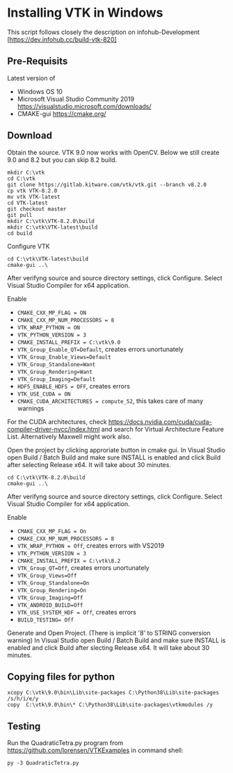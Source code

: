 # Installing VTK in Windows

This script follows closely the description on infohub-Development [https://dev.infohub.cc/build-vtk-820]

## Pre-Requisits
Latest version of  
* Windows OS 10
* Microsoft Visual Studio Community 2019 https://visualstudio.microsoft.com/downloads/
* CMAKE-gui https://cmake.org/

## Download
Obtain the source. VTK 9.0 now works with OpenCV. Below we still create 9.0 and 8.2 but you can skip 8.2 build.

```
mkdir C:\vtk
cd C:\vtk
git clone https://gitlab.kitware.com/vtk/vtk.git --branch v8.2.0
cp vtk VTK-8.2.0
mv vtk VTK-latest
cd VTK-latest
git checkout master
git pull
mkdir C:\vtk\VTK-8.2.0\build
mkdir C:\vtk\VTK-latest\build
cd build
```

Configure VTK
```
cd C:\vtk\VTK-latest\build
cmake-gui ..\
```
After verifyng source and source directory settings, click Configure.
Select Visual Studio Compiler for x64 application.

Enable
* ```CMAKE_CXX_MP_FLAG = ON```
* ```CMAKE_CXX_MP_NUM_PROCESSORS = 8```
* ```VTK_WRAP_PYTHON = ON```
* ```VTK_PYTHON_VERSION = 3```
* ```CMAKE_INSTALL_PREFIX = C:\vtk\9.0```
* ```VTK_Group_Enable_QT=Default```, creates errors unortunately
* ```VTK_Group_Enable_Views=Default```
* ```VTK_Group_Standalone=Want```
* ```VTK_Group_Rendering=Want```
* ```VTK_Group_Imaging=Default```
* ```HDF5_ENABLE_HDFS = OFF```, creates errors
* ```VTK_USE_CUDA = ON```
* ```CMAKE_CUDA_ARCHITECTURES = compute_52```, this takes care of many warnings

For the CUDA architectures, check https://docs.nvidia.com/cuda/cuda-compiler-driver-nvcc/index.html and search for Virtual Architecture Feature List. Alternatively Maxwell might work also. 

Open the project by clicking approriate button in cmake gui.
In Visual Studio open Build / Batch Build and make sure INSTALL is enabled and click Build after selecting Release x64.
It will take about 30 minutes.

```
cd C:\vtk\VTK-8.2.0\build
cmake-gui ..\
```
After verifyng source and source directory settings, click Configure.
Select Visual Studio Compiler for x64 application.

Enable
* ```CMAKE_CXX_MP_FLAG = On```
* ```CMAKE_CXX_MP_NUM_PROCESSORS = 8```
* ```VTK_WRAP_PYTHON = Off```, creates errors with VS2019
* ```VTK_PYTHON_VERSION = 3```
* ```CMAKE_INSTALL_PREFIX = C:\vtk\8.2```
* ```VTK_Group_QT=Off```, creates errors unortunately
* ```VTK_Group_Views=Off```
* ```VTK_Group_Standalone=On```
* ```VTK_Group_Rendering=On```
* ```VTK_Group_Imaging=Off```
* ```VTK_ANDROID_BUILD=Off```
* ```VTK_USE_SYSTEM_HDF = Off```, creates errors
* ```BUILD_TESTING= Off```

Generate and Open Project. (There is implicit '8' to STRING conversion warning)
In Visual Studio open Build / Batch Build and make sure INSTALL is enabled and click Build after slecting Release x64. It will take about 30 minutes.

## Copying files for python
```
xcopy C:\vtk\9.0\bin\Lib\site-packages C:\Python38\Lib\site-packages /s/h/i/e/y
copy  C:\vtk\9.0\bin\* C:\Python38\Lib\site-packages\vtkmodules /y
```

## Testing
Run the QuadraticTetra.py program from https://github.com/lorensen/VTKExamples in command shell:
```
py -3 QuadraticTetra.py
```
